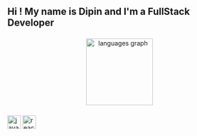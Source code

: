 <h2 align="left">Hi ! My name is Dipin and I'm a FullStack Developer</h2>

###

<div align="center">

  <img src="https://github-readme-stats.vercel.app/api/top-langs?username=Dipin003&locale=en&hide_title=false&layout=compact&card_width=320&langs_count=5&theme=dracula&hide_border=false" height="150" alt="languages graph"  />
</div>

###



###

<div align="left">
  <img src="https://cdn.jsdelivr.net/gh/devicons/devicon/icons/javascript/javascript-original.svg" height="30" alt="javascript logo"  />

  <img src="https://cdn.jsdelivr.net/gh/devicons/devicon/icons/react/react-original.svg" height="30" alt="react logo"  />
  <img width="12" />
  
  <img width="12" />
 
  <img width="12" />
  
</div>



###

<br clear="both">

###
